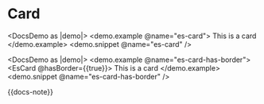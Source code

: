 # Card

<DocsDemo as |demo|>
  <demo.example @name="es-card">
    <EsCard>
      This is a card
    </EsCard>
  </demo.example>
  <demo.snippet @name="es-card" />
</DocsDemo>

<DocsDemo as |demo|>
  <demo.example @name="es-card-has-border">
    <EsCard @hasBorder={{true}}>
      This is a card
    </EsCard>
  </demo.example>
  <demo.snippet @name="es-card-has-border" />
</DocsDemo>

{{docs-note}}
